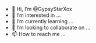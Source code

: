 - 👋 Hi, I’m @GypsyStarXox
- 👀 I’m interested in ...
- 🌱 I’m currently learning ...
- 💞️ I’m looking to collaborate on ...
- 📫 How to reach me ...

<!---
GypsyStarXox/GypsyStarXox is a ✨ special ✨ repository because its `README.md` (this file) appears on your GitHub profile.
You can click the Preview link to take a look at your changes.
--->
